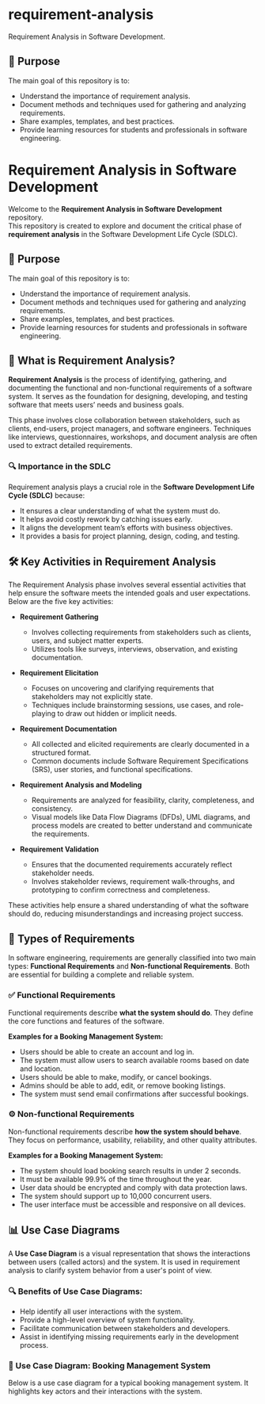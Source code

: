 # requirement-analysis
Requirement Analysis in Software Development.

## 📌 Purpose

The main goal of this repository is to:

- Understand the importance of requirement analysis.
- Document methods and techniques used for gathering and analyzing requirements.
- Share examples, templates, and best practices.
- Provide learning resources for students and professionals in software engineering.

# Requirement Analysis in Software Development

Welcome to the **Requirement Analysis in Software Development** repository.  
This repository is created to explore and document the critical phase of **requirement analysis** in the Software Development Life Cycle (SDLC).

## 📌 Purpose

The main goal of this repository is to:

- Understand the importance of requirement analysis.
- Document methods and techniques used for gathering and analyzing requirements.
- Share examples, templates, and best practices.
- Provide learning resources for students and professionals in software engineering.

## 🧠 What is Requirement Analysis?

**Requirement Analysis** is the process of identifying, gathering, and documenting the functional and non-functional requirements of a software system. It serves as the foundation for designing, developing, and testing software that meets users’ needs and business goals.

This phase involves close collaboration between stakeholders, such as clients, end-users, project managers, and software engineers. Techniques like interviews, questionnaires, workshops, and document analysis are often used to extract detailed requirements.

### 🔍 Importance in the SDLC

Requirement analysis plays a crucial role in the **Software Development Life Cycle (SDLC)** because:

- It ensures a clear understanding of what the system must do.
- It helps avoid costly rework by catching issues early.
- It aligns the development team’s efforts with business objectives.
- It provides a basis for project planning, design, coding, and testing.

## 🛠️ Key Activities in Requirement Analysis

The Requirement Analysis phase involves several essential activities that help ensure the software meets the intended goals and user expectations. Below are the five key activities:

- **Requirement Gathering**
  - Involves collecting requirements from stakeholders such as clients, users, and subject matter experts.
  - Utilizes tools like surveys, interviews, observation, and existing documentation.

- **Requirement Elicitation**
  - Focuses on uncovering and clarifying requirements that stakeholders may not explicitly state.
  - Techniques include brainstorming sessions, use cases, and role-playing to draw out hidden or implicit needs.

- **Requirement Documentation**
  - All collected and elicited requirements are clearly documented in a structured format.
  - Common documents include Software Requirement Specifications (SRS), user stories, and functional specifications.

- **Requirement Analysis and Modeling**
  - Requirements are analyzed for feasibility, clarity, completeness, and consistency.
  - Visual models like Data Flow Diagrams (DFDs), UML diagrams, and process models are created to better understand and communicate the requirements.

- **Requirement Validation**
  - Ensures that the documented requirements accurately reflect stakeholder needs.
  - Involves stakeholder reviews, requirement walk-throughs, and prototyping to confirm correctness and completeness.

These activities help ensure a shared understanding of what the software should do, reducing misunderstandings and increasing project success.

## 📂 Types of Requirements

In software engineering, requirements are generally classified into two main types: **Functional Requirements** and **Non-functional Requirements**. Both are essential for building a complete and reliable system.

### ✅ Functional Requirements

Functional requirements describe **what the system should do**. They define the core functions and features of the software.

**Examples for a Booking Management System:**
- Users should be able to create an account and log in.
- The system must allow users to search available rooms based on date and location.
- Users should be able to make, modify, or cancel bookings.
- Admins should be able to add, edit, or remove booking listings.
- The system must send email confirmations after successful bookings.

### ⚙️ Non-functional Requirements

Non-functional requirements describe **how the system should behave**. They focus on performance, usability, reliability, and other quality attributes.

**Examples for a Booking Management System:**
- The system should load booking search results in under 2 seconds.
- It must be available 99.9% of the time throughout the year.
- User data should be encrypted and comply with data protection laws.
- The system should support up to 10,000 concurrent users.
- The user interface must be accessible and responsive on all devices.

## 📊 Use Case Diagrams

A **Use Case Diagram** is a visual representation that shows the interactions between users (called actors) and the system. It is used in requirement analysis to clarify system behavior from a user's point of view.

### 🔍 Benefits of Use Case Diagrams:
- Help identify all user interactions with the system.
- Provide a high-level overview of system functionality.
- Facilitate communication between stakeholders and developers.
- Assist in identifying missing requirements early in the development process.

### 🧾 Use Case Diagram: Booking Management System

Below is a use case diagram for a typical booking management system. It highlights key actors and their interactions with the system.
